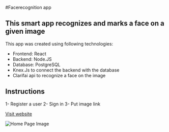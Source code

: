 #Facerecognition app
## This smart app recognizes and marks a face on a given image

This app was created using following technologies:

* Frontend: React
* Backend: Node.JS
* Database: PostgreSQL
* Knex.Js to connect the backend with the database
* Clarifai api to recognize a face on the image

## Instructions
1- Register a user
2- Sign in
3- Put image link 

[Visit website](https://find-face-smart-brain.herokuapp.com/ "facerecognition")

![Home Page Image]('C:\Users\kheyd\Coding\React\facerecognition\public\facerecognition-homepage.jpg' "homepage")
